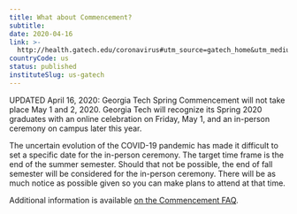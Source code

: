 ```yaml
---
title: What about Commencement?
subtitle: 
date: 2020-04-16
link: >-
  http://health.gatech.edu/coronavirus#utm_source=gatech_home&utm_medium=banner&utm_campaign=coronavirus_campus
countryCode: us
status: published
instituteSlug: us-gatech
---
```

UPDATED April 16, 2020: Georgia Tech Spring Commencement will not take place May 1 and 2, 2020. Georgia Tech will recognize its Spring 2020 graduates with an online celebration on Friday, May 1, and an in-person ceremony on campus later this year.

The uncertain evolution of the COVID-19 pandemic has made it difficult to set a specific date for the in-person ceremony. The target time frame is the end of the summer semester. Should that not be possible, the end of fall semester will be considered for the in-person ceremony. There will be as much notice as possible given so you can make plans to attend at that time. 

Additional information is available [on the Commencement FAQ](http://commencement.gatech.edu/Spring2020FAQ).
